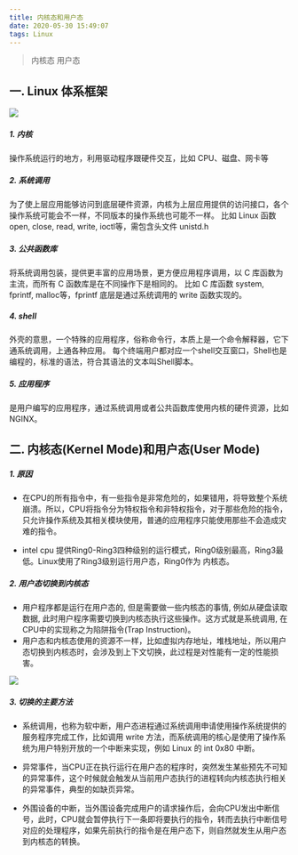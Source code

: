 ```yaml
---
title: 内核态和用户态
date: 2020-05-30 15:49:07
tags: Linux
---
```


> 内核态
> 用户态

<!-- more -->


## 一. Linux 体系框架

![](/img/2020/linux_system_user_1.png)

##### 1. 内核
操作系统运行的地方，利用驱动程序跟硬件交互，比如 CPU、磁盘、网卡等

##### 2. 系统调用
为了使上层应用能够访问到底层硬件资源，内核为上层应用提供的访问接口，各个操作系统可能会不一样，不同版本的操作系统也可能不一样。
比如 Linux 函数 open, close, read, write, ioctl等，需包含头文件 unistd.h

##### 3. 公共函数库
将系统调用包装，提供更丰富的应用场景，更方便应用程序调用，以 C 库函数为主流，而所有 C 函数库是在不同操作下是相同的。
比如 C 库函数 system, fprintf, malloc等，fprintf 底层是通过系统调用的 write 函数实现的。

##### 4. shell
外壳的意思，一个特殊的应用程序，俗称命令行，本质上是一个命令解释器，它下通系统调用，上通各种应用。
每个终端用户都对应一个shell交互窗口，Shell也是编程的，标准的语法，符合其语法的文本叫Shell脚本。

##### 5. 应用程序
是用户编写的应用程序，通过系统调用或者公共函数库使用内核的硬件资源，比如 NGINX。

## 二. 内核态(Kernel Mode)和用户态(User Mode)

##### 1. 原因
- 在CPU的所有指令中，有一些指令是非常危险的，如果错用，将导致整个系统崩溃。所以，CPU将指令分为特权指令和非特权指令，对于那些危险的指令，只允许操作系统及其相关模块使用，普通的应用程序只能使用那些不会造成灾难的指令。

- intel cpu 提供Ring0-Ring3四种级别的运行模式，Ring0级别最高，Ring3最低。Linux使用了Ring3级别运行用户态，Ring0作为 内核态。
 

##### 2. 用户态切换到内核态
- 用户程序都是运行在用户态的, 但是需要做一些内核态的事情, 例如从硬盘读取数据, 此时用户程序需要切换到内核态执行这些操作。这方式就是系统调用, 在CPU中的实现称之为陷阱指令(Trap Instruction)。
- 用户态和内核态使用的资源不一样，比如虚拟内存地址，堆栈地址，所以用户态切换到内核态时，会涉及到上下文切换，此过程是对性能有一定的性能损害。


![](/img/2020/linux_system_user_2.png)


##### 3. 切换的主要方法

- 系统调用，也称为软中断，用户态进程通过系统调用申请使用操作系统提供的服务程序完成工作，比如调用 write 方法，而系统调用的核心是使用了操作系统为用户特别开放的一个中断来实现，例如 Linux 的 int 0x80 中断。

- 异常事件，当CPU正在执行运行在用户态的程序时，突然发生某些预先不可知的异常事件，这个时候就会触发从当前用户态执行的进程转向内核态执行相关的异常事件，典型的如缺页异常。

- 外围设备的中断，当外围设备完成用户的请求操作后，会向CPU发出中断信号，此时，CPU就会暂停执行下一条即将要执行的指令，转而去执行中断信号对应的处理程序，如果先前执行的指令是在用户态下，则自然就发生从用户态到内核态的转换。

